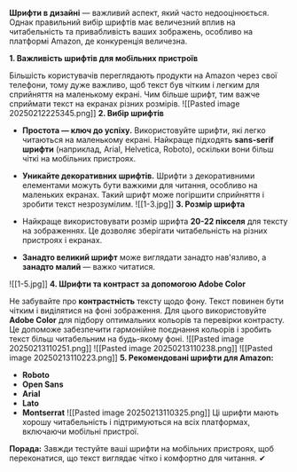 **Шрифти в дизайні** — важливий аспект, який часто недооцінюється. Однак правильний вибір шрифтів має величезний вплив на читабельність та привабливість ваших зображень, особливо на платформі Amazon, де конкуренція величезна.

**1. Важливість шрифтів для мобільних пристроїв**

Більшість користувачів переглядають продукти на Amazon через свої телефони, тому дуже важливо, щоб текст був чітким і легким для сприйняття на маленькому екрані. Чим більше шрифт, тим важче сприймати текст на екранах різних розмірів.
![[Pasted image 20250212225345.png]]
**2. Вибір шрифтів**

- **Простота — ключ до успіху.** Використовуйте шрифти, які легко читаються на маленькому екрані. Найкраще підходять **sans-serif шрифти** (наприклад, Arial, Helvetica, Roboto), оскільки вони більш чіткі на мобільних пристроях.
- **Уникайте декоративних шрифтів.** Шрифти з декоративними елементами можуть бути важкими для читання, особливо на маленьких екранах. Такий шрифт може погіршити сприйняття і зробити текст незрозумілим.
![[1-3.jpg]]
**3. Розмір шрифта**

- Найкраще використовувати розмір шрифта **20-22 пікселя** для тексту на зображеннях. Це дозволяє зберігати читабельність на різних пристроях і екранах.
- **Занадто великий шрифт** може виглядати занадто нав'язливо, а **занадто малий** — важко читатися.

![[1-5.jpg]]
**4. Шрифти та контраст за допомогою Adobe Color**

Не забувайте про **контрастність** тексту щодо фону. Текст повинен бути чітким і виділятися на фоні зображення. Для цього використовуйте **Adobe Color** для підбору оптимальних кольорів та перевірки контрасту. Це допоможе забезпечити гармонійне поєднання кольорів і зробить текст більш читабельним на будь-якому фоні.
![[Pasted image 20250213110251.png]]
![[Pasted image 20250213110238.png]]
![[Pasted image 20250213110223.png]]
**5. Рекомендовані шрифти для Amazon:**

- **Roboto**
- **Open Sans**
- **Arial**
- **Lato**
- **Montserrat**
![[Pasted image 20250213110325.png]]
Ці шрифти мають хорошу читабельність і підтримуються на всіх платформах, включаючи мобільні пристрої.

**Порада:** Завжди тестуйте ваші шрифти на мобільних пристроях, щоб переконатися, що текст виглядає чітко і комфортно для читання. ✔